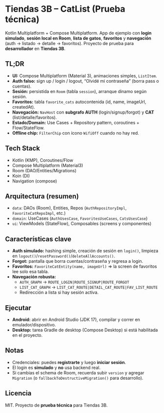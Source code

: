 # Tiendas 3B – CatList (Prueba técnica)

Kotlin Multiplatform + Compose Multiplatform. App de ejemplo con **login simulado**, **sesión local en Room**, **lista de gatos**, **favoritos** y **navegación** (auth → listado → detalle → favoritos). Proyecto de prueba para **desarrollador** en **Tiendas 3B**.

## TL;DR
- **UI:** Compose Multiplatform (Material 3), animaciones simples, `ListItem`.
- **Auth falso:** sign up / login / logout, “Olvidé mi contraseña” (borra pass o cuentas).
- **Sesión:** persistida en `Room` (tabla `session`), arranque dinamo según sesión.
- **Favoritos:** tabla `favorite_cats` autocontenida (id, name, imageUrl, createdAt).
- **Navegación:** `NavHost` con **subgrafo AUTH** (login/signup/forgot) y **CAT** (list/detalle/favoritos).
- **Estado/Domain:** Use Cases + Repository pattern, coroutines + Flow/StateFlow.
- **Offline chip:** `FilterChip` con ícono `WifiOff` cuando no hay red.

## Tech Stack
- Kotlin (KMP), Coroutines/Flow  
- Compose Multiplatform (Material3)  
- Room (DAO/Entities/Migrations)  
- Koin (DI)  
- Navigation (compose)  

## Arquitectura (resumen)
- `data`: DAOs (Room), Entities, Repos (`AuthRepositoryImpl`, `FavoriteCatRepoImpl`, etc.)
- `domain`: UseCases (`AuthUsesCase`, `FavoritesUseCases`, `CatsUsesCase`)
- `ui`: ViewModels (StateFlow), Composables (screens y componentes)

## Características clave
- **Auth simulado:** hashing simple, creación de sesión en `login()`, limpieza en `logout()`/`resetPassword()`/`deleteAllAccounts()`.
- **Forgot:** pantalla que borra cuentas/contraseña y regresa a login.
- **Favoritos:** `FavoriteCatEntity(name, imageUrl)` ⇒ la screen de favoritos lee solo esa tabla.
- **Navegación robusta:** 
  - `AUTH_GRAPH` → `ROUTE_LOGIN|ROUTE_SIGNUP|ROUTE_FORGOT`
  - `LIST_CAT_GRAPH` → `LIST_CAT_ROUTE|DETAIL_CAT_ROUTE|FAV_LIST_ROUTE`
  - Redirección a lista si hay sesión activa.

## Ejecutar
- **Android:** abrir en Android Studio (JDK 17), compilar y correr en emulador/dispositivo.  
- **Desktop:** tarea Gradle de desktop (Compose Desktop) si está habilitada en el proyecto.

## Notas
- Credenciales: puedes **registrarte** y luego **iniciar sesión**.  
- El login es **simulado** y **no** usa backend real.  
- Si cambias el schema de Room, recuerda subir `version` y agregar `Migration` (o `fallbackToDestructiveMigration()` para desarrollo).

## Licencia
MIT. Proyecto de **prueba técnica** para Tiendas 3B.

